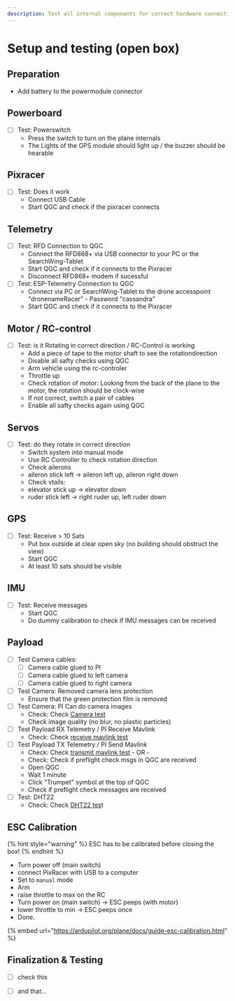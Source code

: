 ```yaml
---
description: Test all internal components for correct hardware connectivity
---
```


# Setup and testing \(open box\)

## Preparation

* Add battery to the powermodule connector

## Powerboard

* [ ] Test: Powerswitch
  * Press the switch to turn on the plane internals
  * The Lights of the GPS module should light up / the buzzer should be hearable

## Pixracer

* [ ] Test: Does it work
  * Connect USB Cable
  * Start QGC and check if the pixracer connects

## Telemetry

* [ ] Test: RFD Connection to QGC
  * Connect the RFD868+ via USB connector to your PC or the SearchWing-Tablet
  * Start QGC and check if it connects to the Pixracer
  * Disconnect RFD868+ modem if sucessful
* [ ] Test: ESP-Telemetry Connection to QGC
  * Connect via PC or SearchWing-Tablet to the drone accesspoint "dronenameRacer" - Password "cassandra"
  * Start QGC and check if it connects to the Pixracer

## Motor / RC-control

* [ ] Test: is it Rotating in correct direction / RC-Control is working
  * Add a piece of tape to the motor shaft to see the rotationdirection
  * Disable all safty checks using QGC
  * Arm vehicle using the rc-controler 
  * Throttle up 
  * Check rotation of motor: Looking from the back of the plane to the motor, the rotation should be clock-wise
  * If not correct, switch a pair of cables
  * Enable all safty checks again using QGC

## Servos

* [ ] Test: do they rotate in correct direction
  * Switch system into manual mode
  * Use RC Controller to check rotation direction
  * Check ailerons
  * aileron stick left -&gt; aileron left up, aileron right down
  * Check vtails:
  * elevator stick up -&gt; elevator down
  * ruder stick left -&gt; right ruder up, left ruder down

## GPS

* [ ] Test: Receive &gt; 10 Sats
  * Put box outside at clear open sky \(no building should obstruct the view\)
  * Start QGC
  * At least 10 sats should be visible

## IMU

* [ ] Test: Receive messages
  * Start QGC
  * Do dummy calibration to check if IMU messages can be received

## Payload

* [ ] Test Camera cables:
  * [ ] Camera cable glued to PI
  * [ ] Camera cable glued to left camera
  * [ ] Camera cable glued to right camera
* [ ] Test Camera: Removed camera lens protection
  * Ensure that the green protection film is removed
* [ ] Test Camera: PI Can do camera images
  * Check: Check [Camera test](https://kidslab.gitbook.io/searchwing/preparing-components/software-setup/setup-companion-computer#camera-image-taking)
  * Check image quality \(no blur, no plastic particles\)
* [ ] Test Payload RX Telemetry / PI Receive Mavlink
  * Check: Check [receive mavlink test](https://kidslab.gitbook.io/searchwing/preparing-components/software-setup/setup-companion-computer#receive-mavlink)
* [ ] Test Payload TX Telemetry / PI Send Mavlink
  * Check: Check [transmit mavlink test](https://kidslab.gitbook.io/searchwing/preparing-components/software-setup/setup-companion-computer#transmit-mavlink) - OR -
  * Check: Check if preflight check msgs in QGC are received
  * Open QGC
  * Wait 1 minute
  * Click "Trumpet" symbol at the top of QGC
  * Check if preflight check messages are received
* [ ] Test: DHT22
  * Check: Check [DHT22 tes](https://kidslab.gitbook.io/searchwing/preparing-components/software-setup/setup-companion-computer#dht22)t



## ESC Calibration

{% hint style="warning" %}
ESC has to be calibrated before closing the box!
{% endhint %}

* Turn power off \(main switch\)
* connect PixRacer with USB to a computer
* Set to `manual` mode 
* Arm 
* raise throttle to max on the RC
* Turn power on \(main switch\) -&gt; ESC peeps \(with motor\)
* lower throttle to min -&gt; ESC peeps once
* Done.



{% embed url="https://ardupilot.org/plane/docs/guide-esc-calibration.html" %}



## Finalization & Testing

* [ ] check this
* [ ] and that...

